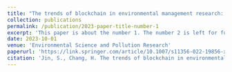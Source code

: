 ```yaml
---
title: "The trends of blockchain in environmental management research: a bibliometric analysis"
collection: publications
permalink: /publication/2023-paper-title-number-1
excerpt: 'This paper is about the number 1. The number 2 is left for future work.'
date: 2023-10-01
venue: 'Environmental Science and Pollution Research'
paperurl: 'https://link.springer.com/article/10.1007/s11356-022-19856-x'
citation: 'Jin, S., Chang, H. The trends of blockchain in environmental management research: a bibliometric analysis. Environ Sci Pollut Res 30, 81707–81724 (2023). https://doi.org/10.1007/s11356-022-19856-x.'
---
```

